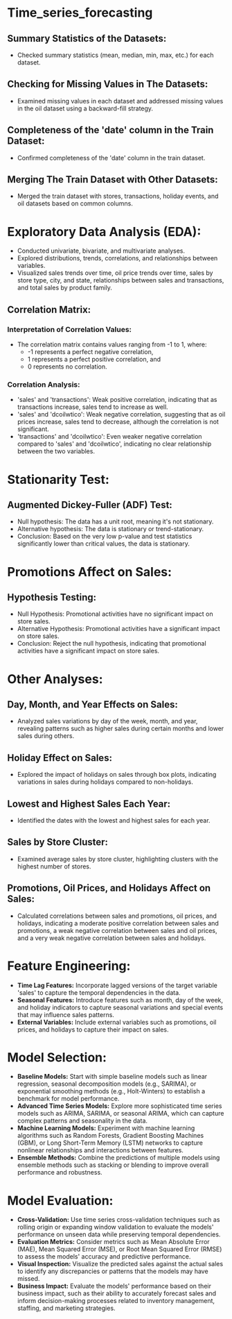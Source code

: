 # Time_series_forecasting


## Summary Statistics of the Datasets:

- Checked summary statistics (mean, median, min, max, etc.) for each dataset.
  
##  Checking for Missing Values in The Datasets:

- Examined missing values in each dataset and addressed missing values in the oil dataset using a backward-fill strategy.

##  Completeness of the 'date' column in the Train Dataset:

- Confirmed completeness of the 'date' column in the train dataset.

## Merging The Train Dataset with Other Datasets:

- Merged the train dataset with stores, transactions, holiday events, and oil datasets based on common columns.

# Exploratory Data Analysis (EDA):

- Conducted univariate, bivariate, and multivariate analyses.
- Explored distributions, trends, correlations, and relationships between variables.
- Visualized sales trends over time, oil price trends over time, sales by store type, city, and state, relationships between sales and transactions, and total sales by product family.
  
## Correlation Matrix:

### Interpretation of Correlation Values:

- The correlation matrix contains values ranging from -1 to 1, where:
  - -1 represents a perfect negative correlation,
  - 1 represents a perfect positive correlation, and
  - 0 represents no correlation.

### Correlation Analysis:

- 'sales' and 'transactions': Weak positive correlation, indicating that as transactions increase, sales tend to increase as well.
- 'sales' and 'dcoilwtico': Weak negative correlation, suggesting that as oil prices increase, sales tend to decrease, although the correlation is not significant.
- 'transactions' and 'dcoilwtico': Even weaker negative correlation compared to 'sales' and 'dcoilwtico', indicating no clear relationship between the two variables.

# Stationarity Test:

## Augmented Dickey-Fuller (ADF) Test:

- Null hypothesis: The data has a unit root, meaning it's not stationary.
- Alternative hypothesis: The data is stationary or trend-stationary.
- Conclusion: Based on the very low p-value and test statistics significantly lower than critical values, the data is stationary.

# Promotions Affect on Sales:

## Hypothesis Testing:

- Null Hypothesis: Promotional activities have no significant impact on store sales.
- Alternative Hypothesis: Promotional activities have a significant impact on store sales.
- Conclusion: Reject the null hypothesis, indicating that promotional activities have a significant impact on store sales.

# Other Analyses:

## Day, Month, and Year Effects on Sales:

- Analyzed sales variations by day of the week, month, and year, revealing patterns such as higher sales during certain months and lower sales during others.

## Holiday Effect on Sales:

- Explored the impact of holidays on sales through box plots, indicating variations in sales during holidays compared to non-holidays.

## Lowest and Highest Sales Each Year:

- Identified the dates with the lowest and highest sales for each year.

## Sales by Store Cluster:

- Examined average sales by store cluster, highlighting clusters with the highest number of stores.

## Promotions, Oil Prices, and Holidays Affect on Sales:

- Calculated correlations between sales and promotions, oil prices, and holidays, indicating a moderate positive correlation between sales and promotions, a weak negative correlation between sales and oil prices, and a very weak negative correlation between sales and holidays.

# Feature Engineering:

- **Time Lag Features:** Incorporate lagged versions of the target variable 'sales' to capture the temporal dependencies in the data.
- **Seasonal Features:** Introduce features such as month, day of the week, and holiday indicators to capture seasonal variations and special events that may influence sales patterns.
- **External Variables:** Include external variables such as promotions, oil prices, and holidays to capture their impact on sales.

# Model Selection:

- **Baseline Models:** Start with simple baseline models such as linear regression, seasonal decomposition models (e.g., SARIMA), or exponential smoothing methods (e.g., Holt-Winters) to establish a benchmark for model performance.
- **Advanced Time Series Models:** Explore more sophisticated time series models such as ARIMA, SARIMA, or seasonal ARIMA, which can capture complex patterns and seasonality in the data.
- **Machine Learning Models:** Experiment with machine learning algorithms such as Random Forests, Gradient Boosting Machines (GBM), or Long Short-Term Memory (LSTM) networks to capture nonlinear relationships and interactions between features.
- **Ensemble Methods:** Combine the predictions of multiple models using ensemble methods such as stacking or blending to improve overall performance and robustness.

# Model Evaluation:

- **Cross-Validation:** Use time series cross-validation techniques such as rolling origin or expanding window validation to evaluate the models' performance on unseen data while preserving temporal dependencies.
- **Evaluation Metrics:** Consider metrics such as Mean Absolute Error (MAE), Mean Squared Error (MSE), or Root Mean Squared Error (RMSE) to assess the models' accuracy and predictive performance.
- **Visual Inspection:** Visualize the predicted sales against the actual sales to identify any discrepancies or patterns that the models may have missed.
- **Business Impact:** Evaluate the models' performance based on their business impact, such as their ability to accurately forecast sales and inform decision-making processes related to inventory management, staffing, and marketing strategies.

